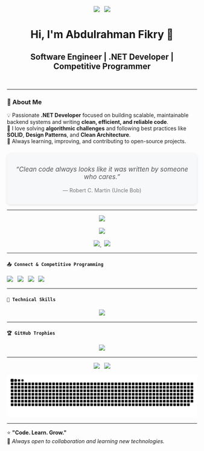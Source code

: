 <p align="center">
  <a href="https://gh-most-followed.pages.dev/egypt">
    <img src="https://img.shields.io/badge/19ᵗʰ Most Followed User 🇪🇬-2025?style=flat-square&logo=github" style="height:32px; object-fit:contain;"/></a> &nbsp;
  <a href="https://committers.top/egypt">
    <img src="https://img.shields.io/badge/15ᵗʰ Most Active User 🇪🇬-2025?style=flat-square&logo=github" style="height:32px; object-fit:contain;"/></a>
</p>

<h1 align="center">Hi, I'm Abdulrahman Fikry 👋</h1>
<h2 align="center">Software Engineer | .NET Developer | Competitive Programmer</h2>
<br>

---

### 🧭 About Me

💡 Passionate **.NET Developer** focused on building scalable, maintainable backend systems and writing **clean, efficient, and reliable code**.  
🎯 I love solving **algorithmic challenges** and following best practices like **SOLID**, **Design Patterns**, and **Clean Architecture**.  
🚀 Always learning, improving, and contributing to open-source projects.  

<div align="center">
  <div style="background-color:#f6f8fa; border-radius:10px; box-shadow:0 2px 6px rgba(0,0,0,0.1); padding:15px; display:inline-block; margin-top:10px;">
    <p style="font-style:italic; color:#555; font-size:17px;">
      “Clean code always looks like it was written by someone who cares.”
    </p>
    <p style="color:#777; font-size:14px;">— Robert C. Martin (Uncle Bob)</p>
  </div>
</div>

---

<p align="center">
  <a href="https://www.google.com.eg/search?q=Abdulrahman+Fikry">
    <img src="https://readme-typing-svg.herokuapp.com/?lines=Follow%20to%20get%20new%20updates;Check%20my%20popular%20repositories;Welcome%20to%20my%20Profile!;Let's%20build%20something%20amazing!&font=Fira%20Code&center=true&color=30F050&pause=2000">
  </a>
</p>

<p align="center">
  <a href="https://github.com/AbdulrahmanFikry">
    <img src="https://komarev.com/ghpvc/?username=AbdulrahmanFikry&style=flat&color=3010A0" style="height:26px; object-fit:contain;"/>
  </a>
</p>

<p align="center">
  <a href="https://drive.google.com/drive/folders/1nG5q3Yl-fvFKML0jFUDFy3qa5CEEFbpV">
    <img src="https://img.shields.io/badge/My CV-004520?style=flat-square&logo=googledrive&logoColor=white" style="height:32px; object-fit:contain;"/>
  </a> &nbsp;
  <a href="https://www.linkedin.com/in/abdulrahman-fikry-7787392a6/">
    <img src="https://img.shields.io/badge/My LinkedIn-00307A?style=flat-square&logo=linkedin&logoColor=white" style="height:32px; object-fit:contain;"/>
  </a>
</p>

---

#### `📤 Connect & Competitive Programming`
<p align="left">
  <a href="mailto:abdulrahmanfikry1@gmail.com">
    <img src="https://upload.wikimedia.org/wikipedia/commons/thumb/7/7e/Gmail_icon_%282020%29.svg/2560px-Gmail_icon_%282020%29.svg.png" height="43"/></a> &nbsp;
  <a href="https://www.linkedin.com/in/abdulrahman-fikry-7787392a6/">
    <img src="https://raw.githubusercontent.com/rahuldkjain/github-profile-readme-generator/master/src/images/icons/Social/linked-in-alt.svg" height="48"/></a> &nbsp;
  <a href="https://codeforces.com/profile/ABDULRAHMANFIKRY0">
    <img src="https://cdn.iconscout.com/icon/free/png-256/free-code-forces-logo-icon-svg-download-png-2944796.png" height="48"/></a> &nbsp;
  <a href="https://leetcode.com/u/abdulrahmanfikry1/">
    <img src="https://img.icons8.com/external-tal-revivo-shadow-tal-revivo/50/000000/external-level-up-your-coding-skills-and-quickly-land-a-job-logo-shadow-tal-revivo.png" height="48"/></a>
</p>

---

#### `🧠 Technical Skills`
<p align="center">
  <img src="https://skillicons.dev/icons?i=cs,dotnet,cpp,html,css,js,sql,mongodb,redis,docker,linux,kubernetes,azure,git,github,regex,visualstudio,vscode,postman" />
</p>

---

#### `🏆 GitHub Trophies`
<p align="center">
  <img src="https://github-profile-trophy.vercel.app/?username=AbdulrahmanFikry&theme=onestar&no-bg=true&no-frame=true&row=1&column=7"/>
</p>

---

<p align="center">
  <img src="https://github-readme-stats.vercel.app/api/top-langs?username=AbdulrahmanFikry&layout=compact&langs_count=6&theme=highcontrast" height="135"/> &nbsp;
  <img src="https://streak-stats.demolab.com/?user=AbdulrahmanFikry&theme=highcontrast" height="135"/>
</p>

<p align="center">
  <img src="https://raw.githubusercontent.com/platane/snk/output/github-contribution-grid-snake-dark.svg">
</p>

---

⭐ **"Code. Learn. Grow."**  
💬 _Always open to collaboration and learning new technologies._
